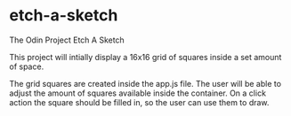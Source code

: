 # etch-a-sketch
The Odin Project Etch A Sketch

This project will intially display a 16x16 grid of squares inside a set amount of space.

The grid squares are created inside the app.js file. The user will be able to adjust the amount of squares available inside the container. On a click action the square should be filled in, so the user can use them to draw.